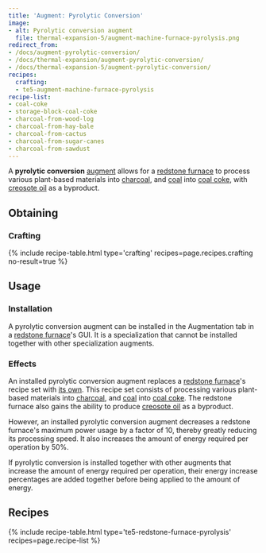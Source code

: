 ```yaml
---
title: 'Augment: Pyrolytic Conversion'
image:
- alt: Pyrolytic conversion augment
  file: thermal-expansion-5/augment-machine-furnace-pyrolysis.png
redirect_from:
- /docs/augment-pyrolytic-conversion/
- /docs/thermal-expansion/augment-pyrolytic-conversion/
- /docs/thermal-expansion-5/augment-pyrolytic-conversion/
recipes:
  crafting:
  - te5-augment-machine-furnace-pyrolysis
recipe-list:
- coal-coke
- storage-block-coal-coke
- charcoal-from-wood-log
- charcoal-from-hay-bale
- charcoal-from-cactus
- charcoal-from-sugar-canes
- charcoal-from-sawdust
---
```


A **pyrolytic conversion** [augment](/docs/1.12/thermal-expansion-5/augments/) allows for a [redstone
furnace](/docs/1.12/thermal-expansion-5/redstone-furnace/) to process various plant-based materials into
[charcoal](https://minecraft.gamepedia.com/Charcoal), and
[coal](https://minecraft.gamepedia.com/Coal) into [coal coke](/docs/1.12/thermal-foundation-2/coal-coke/),
with [creosote oil](/docs/1.12/thermal-foundation-2/creosote-oil/) as a byproduct.


Obtaining
---------

### Crafting
{% include recipe-table.html type='crafting' recipes=page.recipes.crafting no-result=true %}


Usage
-----

### Installation
A pyrolytic conversion augment can be installed in the Augmentation tab in a
[redstone furnace](/docs/1.12/thermal-expansion-5/redstone-furnace/)'s GUI. It is a specialization that
cannot be installed together with other specialization augments.

### Effects
An installed pyrolytic conversion augment replaces a [redstone
furnace](/docs/1.12/thermal-expansion-5/redstone-furnace/)'s recipe set with [its own](#recipes). This
recipe set consists of processing various plant-based materials into
[charcoal](https://minecraft.gamepedia.com/Charcoal), and
[coal](https://minecraft.gamepedia.com/Coal) into [coal coke](/docs/1.12/thermal-foundation-2/coal-coke/).
The redstone furnace also gains the ability to produce [creosote
oil](/docs/1.12/thermal-foundation-2/creosote-oil/) as a byproduct.

However, an installed pyrolytic conversion augment decreases a redstone
furnace's maximum power usage by a factor of 10, thereby greatly reducing its
processing speed. It also increases the amount of energy required per operation
by 50%.

If pyrolytic conversion is installed together with other augments that increase
the amount of energy required per operation, their energy increase percentages
are added together before being applied to the amount of energy.


Recipes
-------

{% include recipe-table.html type='te5-redstone-furnace-pyrolysis' recipes=page.recipe-list %}
